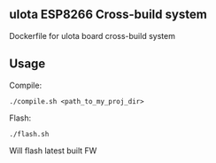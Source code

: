 ## uIota ESP8266 Cross-build system
Dockerfile for uIota board cross-build system

## Usage

Compile:
```
./compile.sh <path_to_my_proj_dir>
```

Flash:
```
./flash.sh
```
Will flash latest built FW
